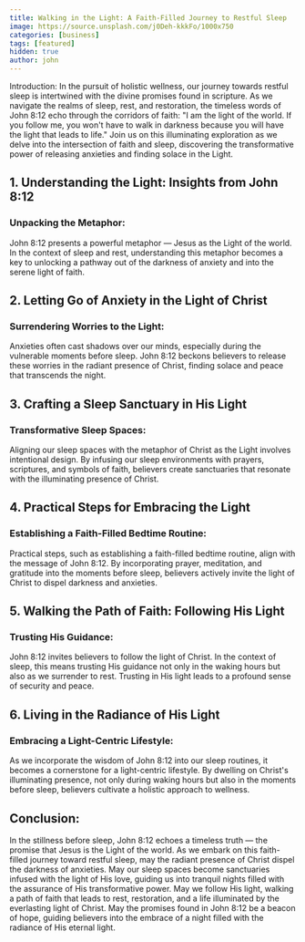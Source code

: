 ```yaml
---
title: Walking in the Light: A Faith-Filled Journey to Restful Sleep
image: https://source.unsplash.com/j0Deh-kkkFo/1000x750
categories: [business]
tags: [featured]
hidden: true
author: john
---
```


Introduction:
In the pursuit of holistic wellness, our journey towards restful sleep is intertwined with the divine promises found in scripture. As we navigate the realms of sleep, rest, and restoration, the timeless words of John 8:12 echo through the corridors of faith: "I am the light of the world. If you follow me, you won't have to walk in darkness because you will have the light that leads to life." Join us on this illuminating exploration as we delve into the intersection of faith and sleep, discovering the transformative power of releasing anxieties and finding solace in the Light.

## 1. **Understanding the Light: Insights from John 8:12**

### Unpacking the Metaphor:
John 8:12 presents a powerful metaphor — Jesus as the Light of the world. In the context of sleep and rest, understanding this metaphor becomes a key to unlocking a pathway out of the darkness of anxiety and into the serene light of faith.

## 2. **Letting Go of Anxiety in the Light of Christ**

### Surrendering Worries to the Light:
Anxieties often cast shadows over our minds, especially during the vulnerable moments before sleep. John 8:12 beckons believers to release these worries in the radiant presence of Christ, finding solace and peace that transcends the night.

## 3. **Crafting a Sleep Sanctuary in His Light**

### Transformative Sleep Spaces:
Aligning our sleep spaces with the metaphor of Christ as the Light involves intentional design. By infusing our sleep environments with prayers, scriptures, and symbols of faith, believers create sanctuaries that resonate with the illuminating presence of Christ.

## 4. **Practical Steps for Embracing the Light**

### Establishing a Faith-Filled Bedtime Routine:
Practical steps, such as establishing a faith-filled bedtime routine, align with the message of John 8:12. By incorporating prayer, meditation, and gratitude into the moments before sleep, believers actively invite the light of Christ to dispel darkness and anxieties.

## 5. **Walking the Path of Faith: Following His Light**

### Trusting His Guidance:
John 8:12 invites believers to follow the light of Christ. In the context of sleep, this means trusting His guidance not only in the waking hours but also as we surrender to rest. Trusting in His light leads to a profound sense of security and peace.

## 6. **Living in the Radiance of His Light**

### Embracing a Light-Centric Lifestyle:
As we incorporate the wisdom of John 8:12 into our sleep routines, it becomes a cornerstone for a light-centric lifestyle. By dwelling on Christ's illuminating presence, not only during waking hours but also in the moments before sleep, believers cultivate a holistic approach to wellness.

## Conclusion:

In the stillness before sleep, John 8:12 echoes a timeless truth — the promise that Jesus is the Light of the world. As we embark on this faith-filled journey toward restful sleep, may the radiant presence of Christ dispel the darkness of anxieties. May our sleep spaces become sanctuaries infused with the light of His love, guiding us into tranquil nights filled with the assurance of His transformative power. May we follow His light, walking a path of faith that leads to rest, restoration, and a life illuminated by the everlasting light of Christ. May the promises found in John 8:12 be a beacon of hope, guiding believers into the embrace of a night filled with the radiance of His eternal light.